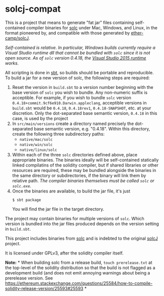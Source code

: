 # solcj-compat

This is a project that means to generate "fat jar" files containing
self-contained compiler binaries for [solc](https://github.com/ethereum/solidity) under Mac, Windows, and Linux,
in the format pioneered by, and compatible with those generated by
[ether-camp/solcJ](https://github.com/ether-camp/solcJ).

*Self-contained is relative. In particular, Windows builds currently require a Visual Studio runtime dll
that cannot be bundled with `solc` since it is not open source. As of `solc` version 0.4.18, the
[Visual Studio 2015 runtime](https://www.microsoft.com/en-us/download/details.aspx?id=48145) works.*

All scripting is done in [sbt](http://www.scala-sbt.org), so builds
should be portable and reproducible. To build a jar for a new version
of solc, the following steps are required:

1. Reset the version in `build.sbt` to a version number beginning
   with the base version of `solc` you wish to bundle. Any non-numeric
   suffix is acceptible. For example, if you wish to bundle
   `solc` version `0.4.18+commit.9cf6e910.Darwin.appleclang`, acceptible
   versions in `build.sbt` would be `0.4.18`, `0.4.18rev1`, `0.4.18-SNAPSHOT`,
   etc. at your discretion. Only the dot-separated base semantic version,
   `0.4.18` in this case, is used by the project
2. In `src/main/versions` create a directory named precisely the dot-separated
   base semantic version, e.g. "0.4.18". Within this directory, create
   the following three subdirectory paths:
   * `native/mac/solc`
   * `native/win/solc`
   * `native/linux/solc`
3. Within each of the three `solc` directories defined above, place appropriate
   binaries. The binaries ideally will be self-contained statically linked
   compilatins of the solidity compiler, but if shared libraries or other resources
   are required, these may be bundled alongside the binaries in the same directory
   or subdirectories, if the binary will link them by relative path.
   *The compiler binaries themselves must be called `solc` or `solc.exe`.*
4. Once the binaries are available, to build the jar file, it's just
   ```
   $ sbt package
   ```
   You will find the jar file in the target directory.

The project may contain binaries for multiple versions of `solc`.
Which version is bundled into the jar files produced depends on the
version setting in `build.sbt`.

This project includes binaries from [solc](https://github.com/ethereum/solidity)
and is indebted to the original [solcJ](https://github.com/ether-camp/solcJ) project.

It is licensed under GPLv3, after the solidity compiler itself.

**Note:** * When building solc from a release build, `touch prerelease.txt` at
the top-level of the solidity distribution so that the build is not flagged as
a development build (and does not emit annoying warnings about being a
prerelease version. See
https://ethereum.stackexchange.com/questions/25584/how-to-compile-solidity-release-version/25593#25593 *

   
   